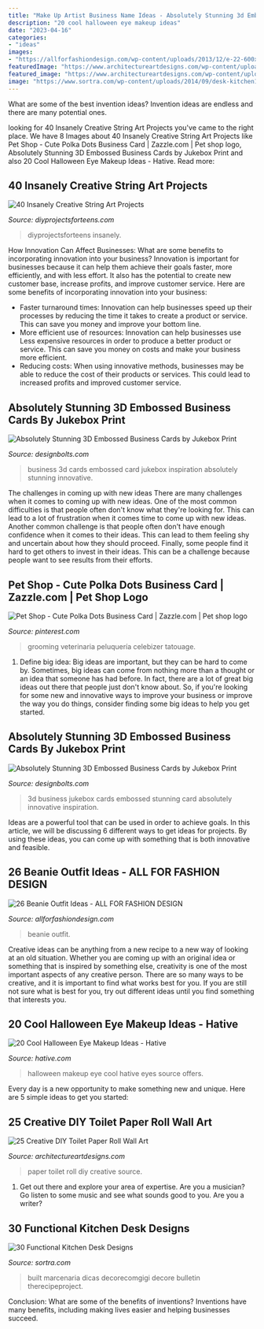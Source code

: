 ```yaml
---
title: "Make Up Artist Business Name Ideas - Absolutely Stunning 3d Embossed Business Cards By Jukebox Print"
description: "20 cool halloween eye makeup ideas"
date: "2023-04-16"
categories:
- "ideas"
images:
- "https://allforfashiondesign.com/wp-content/uploads/2013/12/e-22-600x880.jpg"
featuredImage: "https://www.architectureartdesigns.com/wp-content/uploads/2013/08/2024-630x439.jpg"
featured_image: "https://www.architectureartdesigns.com/wp-content/uploads/2013/08/2024-630x439.jpg"
image: "https://www.sortra.com/wp-content/uploads/2014/09/desk-kitchen11.jpg"
---
```



What are some of the best invention ideas?
Invention ideas are endless and there are many potential ones.

	

		
looking for 40 Insanely Creative String Art Projects you've came to the right place. We have 8 Images about 40 Insanely Creative String Art Projects like Pet Shop - Cute Polka Dots Business Card | Zazzle.com | Pet shop logo, Absolutely Stunning 3D Embossed Business Cards by Jukebox Print and also 20 Cool Halloween Eye Makeup Ideas - Hative. Read more:
		
    
## 40 Insanely Creative String Art Projects

<img loading=lazy src="https://diyprojectsforteens.com/wp-content/uploads/2016/07/Rainbow-String-Art.jpg" onerror="this.onerror=null;this.src='https://tse3.mm.bing.net/th?id=OIP.lMVSINtiZiL8HLgLaw8RuAHaJ3&amp;pid=15.1';" alt="40 Insanely Creative String Art Projects">

_Source: diyprojectsforteens.com_

>diyprojectsforteens insanely. 

	

How Innovation Can Affect Businesses: What are some benefits to incorporating innovation into your business?
Innovation is important for businesses because it can help them achieve their goals faster, more efficiently, and with less effort. It also has the potential to create new customer base, increase profits, and improve customer service. Here are some benefits of incorporating innovation into your business: 
- Faster turnaround times: Innovation can help businesses speed up their processes by reducing the time it takes to create a product or service. This can save you money and improve your bottom line. 
- More efficient use of resources: Innovation can help businesses use Less expensive resources in order to produce a better product or service. This can save you money on costs and make your business more efficient. 
- Reducing costs: When using innovative methods, businesses may be able to reduce the cost of their products or services. This could lead to increased profits and improved customer service.

    
## Absolutely Stunning 3D Embossed Business Cards By Jukebox Print

<img loading=lazy src="https://www.designbolts.com/wp-content/uploads/2016/07/3D-Business-Card-Design-2.jpg" onerror="this.onerror=null;this.src='https://tse3.mm.bing.net/th?id=OIP.8ZmCSvvrbwHR19DP5gQaBQHaK-&amp;pid=15.1';" alt="Absolutely Stunning 3D Embossed Business Cards by Jukebox Print">

_Source: designbolts.com_

>business 3d cards embossed card jukebox inspiration absolutely stunning innovative. 

	

The challenges in coming up with new ideas
There are many challenges when it comes to coming up with new ideas. One of the most common difficulties is that people often don't know what they're looking for. This can lead to a lot of frustration when it comes time to come up with new ideas. Another common challenge is that people often don't have enough confidence when it comes to their ideas. This can lead to them feeling shy and uncertain about how they should proceed. Finally, some people find it hard to get others to invest in their ideas. This can be a challenge because people want to see results from their efforts.

    
## Pet Shop - Cute Polka Dots Business Card | Zazzle.com | Pet Shop Logo

<img loading=lazy src="https://i.pinimg.com/736x/b2/fa/3c/b2fa3c0672181cf9d79db43a11748401--pet-pet-pet-care.jpg" onerror="this.onerror=null;this.src='https://tse2.mm.bing.net/th?id=OIP.UT06W6lu__oxWm2fFZM5-AHaHa&amp;pid=15.1';" alt="Pet Shop - Cute Polka Dots Business Card | Zazzle.com | Pet shop logo">

_Source: pinterest.com_

>grooming veterinaria peluquería celebizer tatouage. 

	

1. Define big idea:
Big ideas are important, but they can be hard to come by. Sometimes, big ideas can come from nothing more than a thought or an idea that someone has had before. In fact, there are a lot of great big ideas out there that people just don't know about. So, if you're looking for some new and innovative ways to improve your business or improve the way you do things, consider finding some big ideas to help you get started.

    
## Absolutely Stunning 3D Embossed Business Cards By Jukebox Print

<img loading=lazy src="https://www.designbolts.com/wp-content/uploads/2016/07/3D-Business-Card-Design-9.jpg" onerror="this.onerror=null;this.src='https://tse4.mm.bing.net/th?id=OIP.6Re8w7xZ46wgtWNiui-z8QHaH0&amp;pid=15.1';" alt="Absolutely Stunning 3D Embossed Business Cards by Jukebox Print">

_Source: designbolts.com_

>3d business jukebox cards embossed stunning card absolutely innovative inspiration. 

	

Ideas are a powerful tool that can be used in order to achieve goals. In this article, we will be discussing 6 different ways to get ideas for projects. By using these ideas, you can come up with something that is both innovative and feasible.

    
## 26 Beanie Outfit Ideas - ALL FOR FASHION DESIGN

<img loading=lazy src="https://allforfashiondesign.com/wp-content/uploads/2013/12/e-22-600x880.jpg" onerror="this.onerror=null;this.src='https://tse1.mm.bing.net/th?id=OIP.Tmq1bzAoDlnqOr6FOTGvuQHaK3&amp;pid=15.1';" alt="26 Beanie Outfit Ideas - ALL FOR FASHION DESIGN">

_Source: allforfashiondesign.com_

>beanie outfit. 

	

Creative ideas can be anything from a new recipe to a new way of looking at an old situation. Whether you are coming up with an original idea or something that is inspired by something else, creativity is one of the most important aspects of any creative person. There are so many ways to be creative, and it is important to find what works best for you. If you are still not sure what is best for you, try out different ideas until you find something that interests you.

    
## 20 Cool Halloween Eye Makeup Ideas - Hative

<img loading=lazy src="https://hative.com/wp-content/uploads/2014/10/halloween-eye-makeup/5-halloween-eye-makeup-ideas.jpg" onerror="this.onerror=null;this.src='https://tse1.mm.bing.net/th?id=OIP.igebhPdJaHJFesYl8a3IFAHaHa&amp;pid=15.1';" alt="20 Cool Halloween Eye Makeup Ideas - Hative">

_Source: hative.com_

>halloween makeup eye cool hative eyes source offers. 

	

Every day is a new opportunity to make something new and unique. Here are 5 simple ideas to get you started: 

    
## 25 Creative DIY Toilet Paper Roll Wall Art

<img loading=lazy src="https://www.architectureartdesigns.com/wp-content/uploads/2013/08/2024-630x439.jpg" onerror="this.onerror=null;this.src='https://tse3.mm.bing.net/th?id=OIP.KQu_8mnDihA046uONCRv3gHaFK&amp;pid=15.1';" alt="25 Creative DIY Toilet Paper Roll Wall Art">

_Source: architectureartdesigns.com_

>paper toilet roll diy creative source. 

	

1. Get out there and explore your area of expertise. Are you a musician? Go listen to some music and see what sounds good to you. Are you a writer?

    
## 30 Functional Kitchen Desk Designs

<img loading=lazy src="https://www.sortra.com/wp-content/uploads/2014/09/desk-kitchen11.jpg" onerror="this.onerror=null;this.src='https://tse1.mm.bing.net/th?id=OIP.Y5j16kCaqwBXwZmzgDEaSgHaK-&amp;pid=15.1';" alt="30 Functional Kitchen Desk Designs">

_Source: sortra.com_

>built marcenaria dicas decorecomgigi decore bulletin therecipeproject. 

	

Conclusion: What are some of the benefits of inventions?
Inventions have many benefits, including making lives easier and helping businesses succeed.

